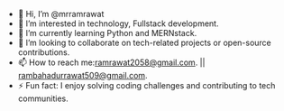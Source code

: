 - 👋 Hi, I’m @mrramrawat
- 👀 I’m interested in technology, Fullstack development.
- 🌱 I’m currently learning Python and MERNstack.
- 💞️ I’m looking to collaborate on tech-related projects or open-source contributions.
- 📫 How to reach me:ramrawat2058@gmail.com. || rambahadurrawat509@gmail.com.
- ⚡ Fun fact: I enjoy solving coding challenges and contributing to tech communities.
